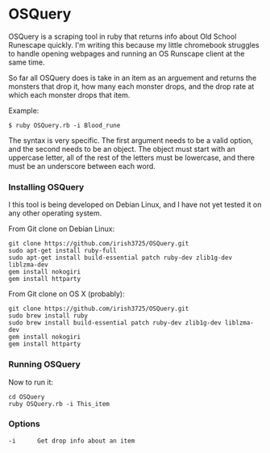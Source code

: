 # OSQuery
OSQuery is a scraping tool in ruby that returns info about Old School Runescape quickly. I'm writing this because my little chromebook struggles to handle opening webpages and running an OS Runscape client at the same time.

So far all OSQuery does is take in an item as an arguement and returns the monsters that drop it, how many each monster drops, and the drop rate at which each monster drops that item.

Example:

    $ ruby OSQuery.rb -i Blood_rune

The syntax is very specific. The first argument needs to be a valid option, and the second needs to be an object. The object must start with an uppercase letter, all of the rest of the letters must be lowercase, and there must be an underscore between each word.

### Installing OSQuery
 
I this tool is being developed on Debian Linux, and I have not yet tested it on any other operating system.

From Git clone on Debian Linux:

    git clone https://github.com/irish3725/OSQuery.git 
    sudo apt-get install ruby-full
    sudo apt-get install build-essential patch ruby-dev zlib1g-dev liblzma-dev
    gem install nokogiri
    gem install httparty

From Git clone on OS X (probably):

    git clone https://github.com/irish3725/OSQuery.git
    sudo brew install ruby
    sudo brew install build-essential patch ruby-dev zlib1g-dev liblzma-dev
    gem install nokogiri
    gem install httparty 

### Running OSQuery

Now to run it:

    cd OSQuery
    ruby OSQuery.rb -i This_item

### Options

    -i      Get drop info about an item

